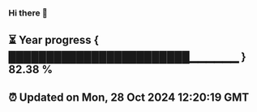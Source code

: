 ### Hi there 👋
⏳ Year progress { ████████████████████████▁▁▁▁▁▁ } 82.38 %
---
⏰ Updated on Mon, 28 Oct 2024 12:20:19 GMT
---
